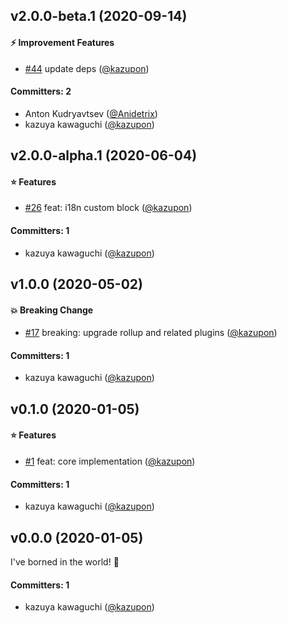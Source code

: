 
## v2.0.0-beta.1 (2020-09-14)

#### :zap: Improvement Features
* [#44](https://github.com/intlify/rollup-plugin-vue-i18n/pull/44) update deps ([@kazupon](https://github.com/kazupon))

#### Committers: 2
- Anton Kudryavtsev ([@Anidetrix](https://github.com/Anidetrix))
- kazuya kawaguchi ([@kazupon](https://github.com/kazupon))


## v2.0.0-alpha.1 (2020-06-04)

#### :star: Features
* [#26](https://github.com/intlify/rollup-plugin-vue-i18n/pull/26) feat: i18n custom block ([@kazupon](https://github.com/kazupon))

#### Committers: 1
- kazuya kawaguchi ([@kazupon](https://github.com/kazupon))


## v1.0.0 (2020-05-02)

#### :boom: Breaking Change
* [#17](https://github.com/intlify/rollup-plugin-vue-i18n/pull/17) breaking: upgrade rollup and related plugins ([@kazupon](https://github.com/kazupon))

#### Committers: 1
- kazuya kawaguchi ([@kazupon](https://github.com/kazupon))


## v0.1.0 (2020-01-05)

#### :star: Features
* [#1](https://github.com/intlify/rollup-plugin-vue-i18n/pull/1) feat: core implementation ([@kazupon](https://github.com/kazupon))

#### Committers: 1
- kazuya kawaguchi ([@kazupon](https://github.com/kazupon))

## v0.0.0 (2020-01-05)

I've borned in the world! :tada:

#### Committers: 1
- kazuya kawaguchi ([@kazupon](https://github.com/kazupon))
